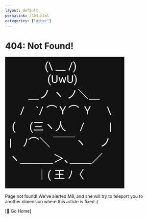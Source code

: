 ```yaml
---
layout: default
permalink: /404.html
categories: ["other"]
---
```


# 404: Not Found!

![mad_m8.png](Resources/m8/mad_m8.png)

Page not found! We've alerted M8, and she will try to teleport 
you to another dimension where this article is fixed :(

[🏡 Go Home]